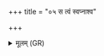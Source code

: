 +++
title = "०५ स त्वं स्वप्नाश्व"

+++
<details><summary>मूलम् (GR)</summary>

स त्वं स्वप्नाश्व इवाकायम् अश्व इव नीनाहम् ।  
अनास्माकं देवपीयुं पियारुं वप्सः ॥
</details>